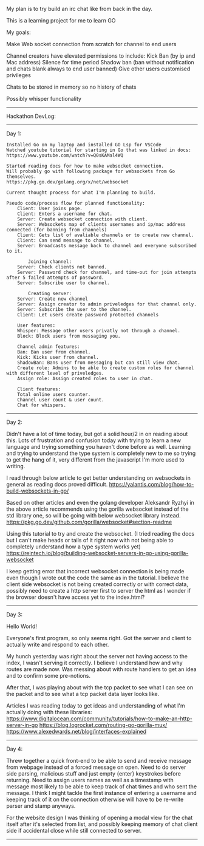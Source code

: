 My plan is to try build an irc chat like from back in the day.

This is a learning project for me to learn GO

My goals:

Make Web socket connection from scratch for channel to end users

Channel creators have elevated permissions to include:
Kick
Ban (by ip and Mac address)
Silence for time period
Shadow ban (ban without notification and chats blank always to end user banned)
Give other users customised privileges

Chats to be stored in memory so no history of chats

Possibly whisper functionality

-   -   -   -   -   -   -   -   -   -   -   -   -   -   -   -   -   -   -   -   -   -

Hackathon DevLog:

-   -   -   -   -   -   -   -   -   -   -   -   -   -   -   -   -   -   -   -   -   -

Day 1:

    Installed Go on my laptop and installed GO Lsp for VSCode
    Watched youtube tutorial for starting in Go that was linked in docs:
    https://www.youtube.com/watch?v=Q0sKAMal4WQ

    Started reading docs for how to make websocket connection.
    Will probably go with following package for websockets from Go themselves.
    https://pkg.go.dev/golang.org/x/net/websocket

    Current thought process for what I'm planning to build.

    Pseudo code/process flow for planned functionality:
        Client: User joins page.
        Client: Enters a username for chat.
        Server: Create websocket connection with client.
        Server: Websockets map of clients usernames and ip/mac address connected (for banning from channels)
        Client: Gets list of avaliable channels or to create new channel.
        Client: Can send message to channel.
        Server: Broadcasts message back to channel and everyone subscribed to it.
        
            Joining channel:
        Server: Check clients not banned.
        Server: Password check for channel, and time-out for join attempts after 5 failed attempts of password.
        Server: Subscribe user to channel.
        
            Creating server:
        Server: Create new channel 
        Server: Assign creator to admin priveledges for that channel only.
        Server: Subscribe the user to the channel.
        Client: Let users create password protected channels

        User features:
        Whisper: Message other users privatly not through a channel.
        Block: Block users from messaging you.

        Channel admin features:
        Ban: Ban user from channel.
        Kick: Kicks user from channel.
        ShadowBan: Bans user from messaging but can still view chat.
        Create role: Admins to be able to create custom roles for channel with different level of priveledges.
        Assign role: Assign created roles to user in chat.

        Client features:
        Total online users counter.
        Channel user count & user count.
        Chat for whispers.


-   -   -   -   -   -   -   -   -   -   -   -   -   -   -   -   -   -   -   -   -   -

Day 2:

Didn't have a lot of time today, but got a solid hour/2 in on reading about this.
Lots of frustration and confusion today with trying to learn a new language and trying something you haven't done before as well.
Learning and trying to understand the type system is completely new to me so trying to get the hang of it, very different from the javascript I'm more used to writing.

I read through below article to get better understanding on websockets in general as reading docs proved difficult.
https://yalantis.com/blog/how-to-build-websockets-in-go/

Based on other articles and even the golang developer Aleksandr Ryzhyi in the above article recommends using the gorilla websocket instead of the std library one, so will be going with below websocket library instead.
https://pkg.go.dev/github.com/gorilla/websocket#section-readme

Using this tutorial to try and create the websocket. (I tried reading the docs but I can't make heads or tails of it right now with not being able to completely understand how a type system works yet)
https://reintech.io/blog/building-websocket-servers-in-go-using-gorilla-websocket

I keep getting error that incorrect websocket connection is being made even though I wrote out the code the same as in the tutorial.
I believe the client side websocket is not being created correctly or with correct data, possibly need to create a http server first to server the html as I wonder if the browser doesn't have access yet to the index.html?

-   -   -   -   -   -   -   -   -   -   -   -   -   -   -   -   -   -   -   -   -   -

Day 3:

Hello World!

Everyone's first program, so only seems right.
Got the server and client to actually write and respond to each other.

My hunch yesterday was right about the server not having access to the index, I wasn't serving it correctly.
I believe I understand how and why routes are made now.
Was messing about with route handlers to get an idea and to confirm some pre-notions.

After that, I was playing about with the tcp packet to see what I can see on the packet and to see what a tcp packet data layer looks like.

Articles I was reading today to get ideas and understanding of what I'm actually doing with these libraries:
https://www.digitalocean.com/community/tutorials/how-to-make-an-http-server-in-go
https://blog.logrocket.com/routing-go-gorilla-mux/
https://www.alexedwards.net/blog/interfaces-explained

-   -   -   -   -   -   -   -   -   -   -   -   -   -   -   -   -   -   -   -   -   -

Day 4:

Threw together a quick front-end to be able to send and receive message from webpage instead of a forced message on open.
Need to do server side parsing, malicious stuff and just empty {enter} keystrokes before returning.
Need to assign users names as well as a timestamp with message most likely to be able to keep track of chat times and who sent the message.
I think I might tackle the first instance of entering a username and keeping track of it on the connection otherwise will have to be re-write parser and stamp anyways.

For the website design I was thinking of opening a modal view for the chat itself after it's selected from list, and possibly keeping memory of chat client side if accidental close while still connected to server.

-   -   -   -   -   -   -   -   -   -   -   -   -   -   -   -   -   -   -   -   -   -